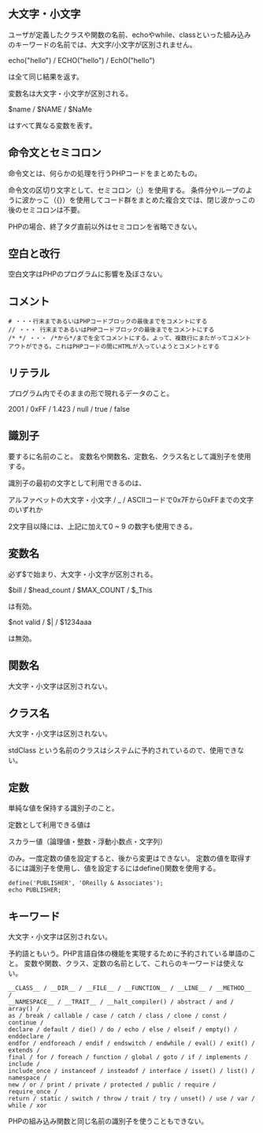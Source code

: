 ## 大文字・小文字

ユーザが定義したクラスや関数の名前、echoやwhile、classといった組み込みのキーワードの名前では、大文字/小文字が区別されません。

echo("hello") / ECHO("hello") / EchO("hello")

は全て同じ結果を返す。

変数名は大文字・小文字が区別される。

$name / $NAME / $NaMe

はすべて異なる変数を表す。

## 命令文とセミコロン

命令文とは、何らかの処理を行うPHPコードをまとめたもの。

命令文の区切り文字として、セミコロン（;）を使用する。
条件分やループのように波かっこ（{}）を使用してコード群をまとめた複合文では、閉じ波かっこの後のセミコロンは不要。

PHPの場合、終了タグ直前以外はセミコロンを省略できない。

## 空白と改行

空白文字はPHPのプログラムに影響を及ぼさない。

## コメント

```
# ・・・行末まであるいはPHPコードブロックの最後までをコメントにする
// ・・・ 行末まであるいはPHPコードブロックの最後までをコメントにする
/* */ ・・・ /*から*/までを全てコメントにする。よって、複数行にまたがってコメントアウトができる。これはPHPコードの間にHTMLが入っていようとコメントとする
```

## リテラル

プログラム内でそのままの形で現れるデータのこと。

2001 / 0xFF / 1.423 / null / true / false

## 識別子

要するに名前のこと。
変数名や関数名、定数名、クラス名として識別子を使用する。

識別子の最初の文字として利用できるのは、

アルファベットの大文字・小文字 / _ / ASCIIコードで0x7Fから0xFFまでの文字のいずれか

2文字目以降には、上記に加えて0 ~ 9 の数字も使用できる。

## 変数名

必ず$で始まり、大文字・小文字が区別される。

$bill / $head_count / $MAX_COUNT / $_This

は有効。

$not valid / $| / $1234aaa

は無効。

## 関数名

大文字・小文字は区別されない。

## クラス名

大文字・小文字は区別されない。

stdClass という名前のクラスはシステムに予約されているので、使用できない。

## 定数

単純な値を保持する識別子のこと。

定数として利用できる値は

スカラー値（論理値・整数・浮動小数点・文字列）

のみ。一度定数の値を設定すると、後から変更はできない。
定数の値を取得するには識別子を使用し、値を設定するにはdefine()関数を使用する。

```
define('PUBLISHER', 'OReilly & Associates');
echo PUBLISHER;
```

## キーワード

大文字・小文字は区別されない。

予約語ともいう。PHP言語自体の機能を実現するために予約されている単語のこと。
変数や関数、クラス、定数の名前として、これらのキーワードは使えない。

```
__CLASS__ / __DIR__ / __FILE__ / __FUNCTION__ / __LINE__ / __METHOD__ /
__NAMESPACE__ / __TRAIT__ / __halt_compiler() / abstract / and / array() /
as / break / callable / case / catch / class / clone / const / continue /
declare / default / die() / do / echo / else / elseif / empty() / enddeclare /
endfor / endforeach / endif / endswitch / endwhile / eval() / exit() / extends /
final / for / foreach / function / global / goto / if / implements / include /
include_once / instanceof / insteadof / interface / isset() / list() / namespace /
new / or / print / private / protected / public / require / require_once /
return / static / switch / throw / trait / try / unset() / use / var / while / xor
``` 

PHPの組み込み関数と同じ名前の識別子を使うこともできない。
